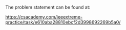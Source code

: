 The problem statement can be found at:

https://csacademy.com/ieeextreme-practice/task/e610aba28810ebcf2d3998692269b5a0/
